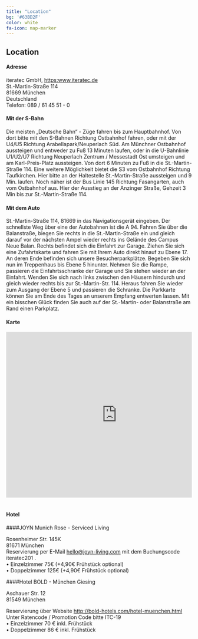 ```yaml
---
title: "Location"
bg: '#63BD2F'
color: white
fa-icon: map-marker
---
```


## Location

#### Adresse

<p>iteratec GmbH, <a href="https:www.iteratec.de">https:www.iteratec.de</a><br/>
St.-Martin-Straße 114<br/>
81669 München <br/>
Deutschland<br/>
Telefon: 089 / 61 45 51 - 0
</p>


#### Mit der S-Bahn

Die meisten „Deutsche Bahn“ - Züge fahren bis zum Hauptbahnhof. Von dort bitte mit den S-Bahnen Richtung Ostbahnhof fahren, oder mit der U4/U5 Richtung Arabellapark/Neuperlach Süd. Am Münchner Ostbahnhof aussteigen und entweder zu Fuß 13 Minuten laufen, oder in die U-Bahnlinie 
U1/U2/U7 Richtung Neuperlach Zentrum / Messestadt Ost umsteigen und am Karl-Preis-Platz aussteigen. Von dort 6 Minuten zu Fuß in die St.-Martin-Straße 114.
Eine weitere Möglichkeit bietet die S3 vom Ostbahnhof Richtung Taufkirchen. Hier bitte an der Haltestelle St.-Martin-Straße aussteigen und 9 Min. laufen. Noch näher
ist der Bus Linie 145 Richtung Fasangarten, auch vom Ostbahnhof aus. Hier der Ausstieg an der Anzinger Straße, Gehzeit 3 Min bis zur St.-Martin-Straße 114.


#### Mit dem Auto

St.-Martin-Straße 114, 81669 in das Navigationsgerät eingeben. Der schnellste Weg über eine der Autobahnen ist die A 94.
Fahren Sie über die Balanstraße, biegen Sie rechts in die St.-Martin-Straße ein und gleich darauf vor der nächsten Ampel wieder rechts ins Gelände des Campus Neue Balan. Rechts befindet sich die Einfahrt zur Garage. Ziehen Sie sich eine Zufahrtskarte und fahren Sie mit Ihrem Auto direkt
hinauf zu Ebene 17. An deren Ende befinden sich unsere Besucherparkplätze. Begeben Sie sich nun im Treppenhaus bis Ebene 5 hinunter. Nehmen Sie die Rampe, passieren die Einfahrtsschranke der Garage und Sie stehen wieder an der Einfahrt. Wenden Sie sich nach links zwischen den Häusern hindurch und gleich wieder rechts bis zur St.-Martin-Str. 114. Heraus fahren Sie wieder zum Ausgang der Ebene 5 und passieren die Schranke.
Die Parkkarte können Sie am Ende des Tages an unserem Empfang entwerten lassen. 
Mit ein bisschen Glück finden Sie auch auf der St.-Martin- oder Balanstraße am Rand einen Parkplatz. 


#### Karte

<div style="overflow:hidden">
<iframe src="https://www.google.com/maps/embed?pb=!1m18!1m12!1m3!1d2663.5020115683064!2d11.600626715988403!3d48.11984147922208!2m3!1f0!2f0!3f0!3m2!1i1024!2i768!4f13.1!3m3!1m2!1s0x479dde061a628823%3A0x36bbe7efc7b41a06!2siteratec+GmbH!5e0!3m2!1sde!2sde!4v1564496811148!5m2!1sde!2sde" width="600" height="450" frameborder="0" style="border:0" allowfullscreen></iframe>
</div>

<br/> 

#### Hotel

####JOYN  Munich Rose - Serviced Living<br/>

Rosenheimer Str. 145K<br/>
81671 München<br/>
Reservierung per E-Mail <a href="mailto:hello@joyn-living.com">hello@joyn-living.com</a> 
mit dem Buchungscode iteratec201 .<br/>
•	Einzelzimmer 75€ (+4,90€ Frühstück optional)<br/>
•	Doppelzimmer 125€ (+4,90€ Frühstück optional)<br/>

####Hotel BOLD - München Giesing<br/>

Aschauer Str. 12<br/>
81549 München<br/>

Reservierung über Website <a href="http://bold-hotels.com/hotel-muenchen.html">http://bold-hotels.com/hotel-muenchen.html</a><br/> 
Unter Ratencode / Promotion Code bitte ITC-19   <br/>
•	Einzelzimmer 70 € inkl. Frühstück<br/>
•	Doppelzimmer 86 € inkl. Frühstück<br/>


